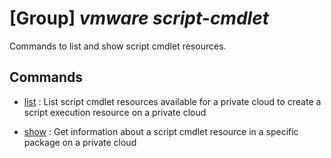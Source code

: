 # [Group] _vmware script-cmdlet_

Commands to list and show script cmdlet resources.

## Commands

- [list](/Commands/vmware/script-cmdlet/_list.md)
: List script cmdlet resources available for a private cloud to create a script execution resource on a private cloud

- [show](/Commands/vmware/script-cmdlet/_show.md)
: Get information about a script cmdlet resource in a specific package on a private cloud
